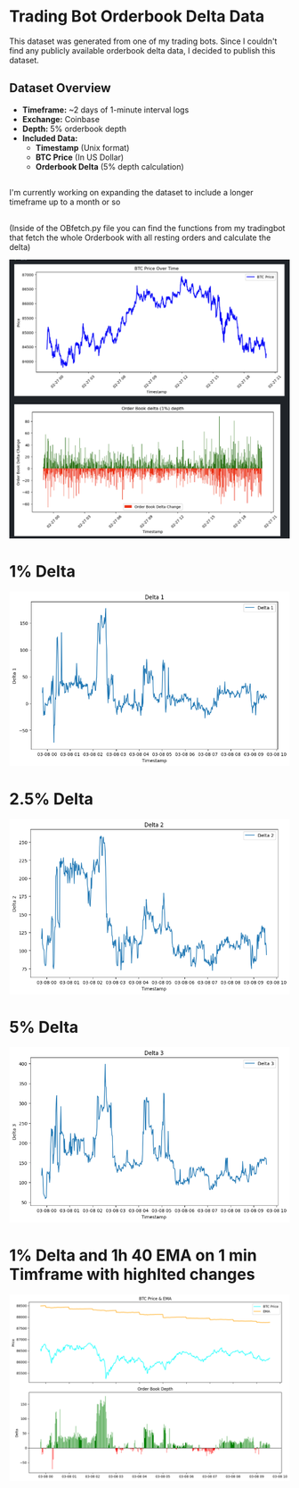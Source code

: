 # Trading Bot Orderbook Delta Data

This dataset was generated from one of my trading bots. Since I couldn't find any publicly available orderbook delta data, I decided to publish this dataset. 

## Dataset Overview

- **Timeframe:** ~2 days of 1-minute interval logs
- **Exchange:** Coinbase
- **Depth:** 5% orderbook depth
- **Included Data:**
  - **Timestamp** (Unix format)
  - **BTC Price** (In US Dollar)
  - **Orderbook Delta** (5% depth calculation)

## 

I'm currently working on expanding the dataset to include a longer timeframe up to a month or so


##

(Inside of the OBfetch.py file you can find the functions from my tradingbot that fetch the whole Orderbook with all resting orders and calculate the delta) 


![Dat preview](https://github.com/AJslashTracey/OBDeltaData/blob/main/Screenshot%202025-02-27%20at%2020.14.00.png)

##
# 1% Delta 
![1% Order Book Delta Depth](https://github.com/AJslashTracey/OBDeltaData/blob/main/1PercentDepth.png)
# 2.5% Delta 
![2.5% Order Book Delta Depth](https://github.com/AJslashTracey/OBDeltaData/blob/main/2.5PercentDepth.png)
# 5% Delta 
![5% Order Book Delta Depth](https://github.com/AJslashTracey/OBDeltaData/blob/main/5PercentDelta.png)

# 1% Delta and 1h 40 EMA on 1 min Timframe with highlted changes 
![5% Order Book Delta Depth](https://github.com/AJslashTracey/OBDeltaData/blob/main/output.png)

